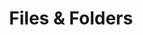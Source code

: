 ---
title: "Files & Folders"
linkTitle: "Files & Folders"
description: "Data types used for working with files and folders."
weight: 1
---
